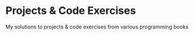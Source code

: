# Projects & Code Exercises
My solutions to projects & code exercises from various programming books

